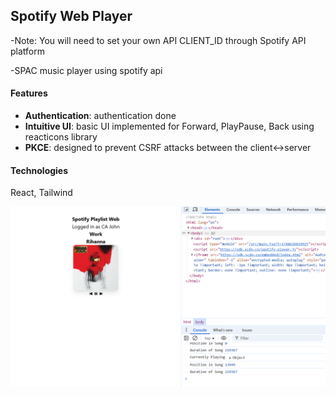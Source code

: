 ## Spotify Web Player

-Note: You will need to set your own API CLIENT_ID through Spotify API platform

-SPAC music player using spotify api

#### Features
- **Authentication**: authentication done
- **Intuitive UI**: basic UI implemented for Forward, PlayPause, Back using reacticons library
- **PKCE**: designed to prevent CSRF attacks between the client<->server

#### Technologies
React, Tailwind

![alt text](image.png)